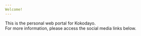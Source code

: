```yaml
---
Welcome!
---
```

This is the personal web portal for Kokodayo.  
For more information, please access the social media links below.
